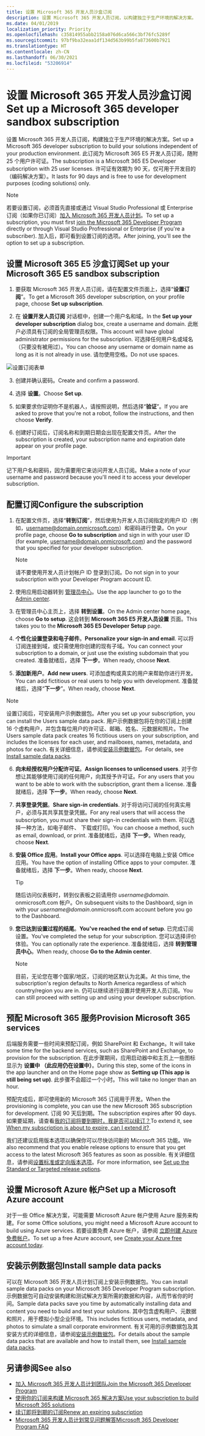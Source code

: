 ```yaml
---
title: 设置 Microsoft 365 开发人员沙盒订阅
description: 设置 Microsoft 365 开发人员订阅，以构建独立于生产环境的解决方案。
ms.date: 04/01/2019
localization_priority: Priority
ms.openlocfilehash: c35814955abb2158a076d6ca566c3bf76fc5289f
ms.sourcegitcommit: 97bf9ba32eaa1df134d563b99b5fa873600b7921
ms.translationtype: HT
ms.contentlocale: zh-CN
ms.lasthandoff: 06/30/2021
ms.locfileid: "53206914"
---
```

# <a name="set-up-a-microsoft-365-developer-sandbox-subscription"></a><span data-ttu-id="d4e8e-103">设置 Microsoft 365 开发人员沙盒订阅</span><span class="sxs-lookup"><span data-stu-id="d4e8e-103">Set up a Microsoft 365 developer sandbox subscription</span></span> 

<span data-ttu-id="d4e8e-104">设置 Microsoft 365 开发人员订阅，构建独立于生产环境的解决方案。</span><span class="sxs-lookup"><span data-stu-id="d4e8e-104">Set up a Microsoft 365 developer subscription to build your solutions independent of your production environment.</span></span> <span data-ttu-id="d4e8e-105">此订阅为 Microsoft 365 E5 开发人员订阅，随附 25 个用户许可证。</span><span class="sxs-lookup"><span data-stu-id="d4e8e-105">The subscription is a Microsoft 365 E5 Developer subscription with 25 user licenses.</span></span> <span data-ttu-id="d4e8e-106">许可证有效期为 90 天，仅可用于开发目的（编码解决方案）。</span><span class="sxs-lookup"><span data-stu-id="d4e8e-106">It lasts for 90 days and is free to use for development purposes (coding solutions) only.</span></span> 

> [!NOTE] 
> <span data-ttu-id="d4e8e-107">若要设置订阅，必须首先直接或通过 Visual Studio Professional 或 Enterprise 订阅（如果你已订阅）[加入 Microsoft 365 开发人员计划](microsoft-365-developer-program.md)。</span><span class="sxs-lookup"><span data-stu-id="d4e8e-107">To set up a subscription, you must first [join the Microsoft 365 Developer Program](microsoft-365-developer-program.md) directly or through Visual Studio Profressional or Enterprise (if you're a subscriber).</span></span> <span data-ttu-id="d4e8e-108">加入后，即可看到设置订阅的选项。</span><span class="sxs-lookup"><span data-stu-id="d4e8e-108">After joining, you'll see the option to set up a subscription.</span></span>

## <a name="set-up-your-microsoft-365-e5-sandbox-subscription"></a><span data-ttu-id="d4e8e-109">设置 Microsoft 365 E5 沙盒订阅</span><span class="sxs-lookup"><span data-stu-id="d4e8e-109">Set up your Microsoft 365 E5 sandbox subscription</span></span>

1. <span data-ttu-id="d4e8e-110">要获取 Microsoft 365 开发人员订阅，请在配置文件页面上，选择“**设置订阅**”。</span><span class="sxs-lookup"><span data-stu-id="d4e8e-110">To get a Microsoft 365 developer subscription, on your profile page, choose **Set up subscription**.</span></span>

2. <span data-ttu-id="d4e8e-111">在 **设置开发人员订阅** 对话框中，创建一个用户名和域。</span><span class="sxs-lookup"><span data-stu-id="d4e8e-111">In the **Set up your developer subscription** dialog box, create a username and domain.</span></span> <span data-ttu-id="d4e8e-112">此帐户必须具有订阅的全局管理员权限。</span><span class="sxs-lookup"><span data-stu-id="d4e8e-112">This account will have global administrator permissions for the subscription.</span></span> <span data-ttu-id="d4e8e-113">可选择任何用户名或域名（只要没有被用过）。</span><span class="sxs-lookup"><span data-stu-id="d4e8e-113">You can choose any username or domain name as long as it is not already in use.</span></span> <span data-ttu-id="d4e8e-114">请勿使用空格。</span><span class="sxs-lookup"><span data-stu-id="d4e8e-114">Do not use spaces.</span></span>

  ![设置订阅表单](images/5-set-up-form.png)

3. <span data-ttu-id="d4e8e-116">创建并确认密码。</span><span class="sxs-lookup"><span data-stu-id="d4e8e-116">Create and confirm a password.</span></span>

4. <span data-ttu-id="d4e8e-117">选择 **设置**。</span><span class="sxs-lookup"><span data-stu-id="d4e8e-117">Choose **Set up**.</span></span>

5. <span data-ttu-id="d4e8e-118">如果要求你证明你不是机器人，请按照说明，然后选择“**验证**”。</span><span class="sxs-lookup"><span data-stu-id="d4e8e-118">If you are asked to prove that you're not a robot, follow the instructions, and then choose **Verify**.</span></span>

6. <span data-ttu-id="d4e8e-119">创建好订阅后，订阅名称和到期日期会出现在配置文件页。</span><span class="sxs-lookup"><span data-stu-id="d4e8e-119">After the subscription is created, your subscription name and expiration date appear on your profile page.</span></span>

  > [!IMPORTANT]
  > <span data-ttu-id="d4e8e-120">记下用户名和密码，因为需要用它来访问开发人员订阅。</span><span class="sxs-lookup"><span data-stu-id="d4e8e-120">Make a note of your username and password because you'll need it to access your developer subscription.</span></span>

## <a name="configure-the-subscription"></a><span data-ttu-id="d4e8e-121">配置订阅</span><span class="sxs-lookup"><span data-stu-id="d4e8e-121">Configure the subscription</span></span>

1. <span data-ttu-id="d4e8e-122">在配置文件页，选择“**转到订阅**”，然后使用为开发人员订阅指定的用户 ID（例如，username@domain.onmicrosoft.com）和密码进行登录。</span><span class="sxs-lookup"><span data-stu-id="d4e8e-122">On your profile page, choose **Go to subscription** and sign in with your user ID (for example, username@domain.onmicrosoft.com) and the password that you specified for your developer subscription.</span></span>

   > [!NOTE] 
   > <span data-ttu-id="d4e8e-123">请不要使用开发人员计划帐户 ID 登录到订阅。</span><span class="sxs-lookup"><span data-stu-id="d4e8e-123">Do not sign in to your subscription with your Developer Program account ID.</span></span>

2. <span data-ttu-id="d4e8e-124">使用应用启动器转到 [管理员中心](https://admin.microsoft.com/AdminPortal/Home#/homepage)。</span><span class="sxs-lookup"><span data-stu-id="d4e8e-124">Use the app launcher to go to the [Admin center](https://admin.microsoft.com/AdminPortal/Home#/homepage).</span></span>

3. <span data-ttu-id="d4e8e-125">在管理员中心主页上，选择 **转到设置**。</span><span class="sxs-lookup"><span data-stu-id="d4e8e-125">On the Admin center home page, choose **Go to setup**.</span></span> <span data-ttu-id="d4e8e-126">这会转到 **Microsoft 365 E5 开发人员设置** 页面。</span><span class="sxs-lookup"><span data-stu-id="d4e8e-126">This takes you to the **Microsoft 365 E5 Developer Setup** page.</span></span>

4. <span data-ttu-id="d4e8e-127">**个性化设置登录和电子邮件**。</span><span class="sxs-lookup"><span data-stu-id="d4e8e-127">**Personalize your sign-in and email**.</span></span> <span data-ttu-id="d4e8e-128">可以将订阅连接到域，或只需使用你创建的现有子域。</span><span class="sxs-lookup"><span data-stu-id="d4e8e-128">You can connect your subscription to a domain, or just use the existing subdomain that you created.</span></span> <span data-ttu-id="d4e8e-129">准备就绪后，选择 **下一步**。</span><span class="sxs-lookup"><span data-stu-id="d4e8e-129">When ready, choose **Next**.</span></span>

5. <span data-ttu-id="d4e8e-130">**添加新用户**。</span><span class="sxs-lookup"><span data-stu-id="d4e8e-130">**Add new users**.</span></span> <span data-ttu-id="d4e8e-131">可添加虚构或真实的用户来帮助你进行开发。</span><span class="sxs-lookup"><span data-stu-id="d4e8e-131">You can add fictitious or real users to help you with development.</span></span> <span data-ttu-id="d4e8e-132">准备就绪后，选择“**下一步**”。</span><span class="sxs-lookup"><span data-stu-id="d4e8e-132">When ready, choose **Next**.</span></span>
    
  > [!NOTE]
  > <span data-ttu-id="d4e8e-133">设置订阅后，可安装用户示例数据包。</span><span class="sxs-lookup"><span data-stu-id="d4e8e-133">After you set up your subscription, you can install the Users sample data pack.</span></span> <span data-ttu-id="d4e8e-134">用户示例数据包将在你的订阅上创建 16 个虚构用户，并包含每位用户的许可证、邮箱、姓名、元数据和照片。</span><span class="sxs-lookup"><span data-stu-id="d4e8e-134">The Users sample data pack creates 16 fictitious users on your subscription, and includes the licenses for each user, and mailboxes, names, metadata, and photos for each.</span></span> <span data-ttu-id="d4e8e-135">有关详细信息，请参阅[安装示例数据包](install-sample-packs.md)。</span><span class="sxs-lookup"><span data-stu-id="d4e8e-135">For details, see [Install sample data packs](install-sample-packs.md).</span></span>

6. <span data-ttu-id="d4e8e-136">**向未经授权用户分配许可证**。</span><span class="sxs-lookup"><span data-stu-id="d4e8e-136">**Assign licenses to unlicensed users**.</span></span> <span data-ttu-id="d4e8e-137">对于你想让其能够使用订阅的任何用户，向其授予许可证。</span><span class="sxs-lookup"><span data-stu-id="d4e8e-137">For any users that you want to be able to work with the subscription, grant them a license.</span></span> <span data-ttu-id="d4e8e-138">准备就绪后，选择 **下一步**。</span><span class="sxs-lookup"><span data-stu-id="d4e8e-138">When ready, choose **Next**.</span></span>

7. <span data-ttu-id="d4e8e-139">**共享登录凭据**。</span><span class="sxs-lookup"><span data-stu-id="d4e8e-139">**Share sign-in credentials**.</span></span> <span data-ttu-id="d4e8e-140">对于将访问订阅的任何真实用户，必须与其共享其登录凭据。</span><span class="sxs-lookup"><span data-stu-id="d4e8e-140">For any real users that will access the subscription, you must share their sign-in credentials with them.</span></span> <span data-ttu-id="d4e8e-141">可以选择一种方法，如电子邮件、 下载或打印。</span><span class="sxs-lookup"><span data-stu-id="d4e8e-141">You can choose a method, such as email, download, or print.</span></span> <span data-ttu-id="d4e8e-142">准备就绪后，选择 **下一步**。</span><span class="sxs-lookup"><span data-stu-id="d4e8e-142">When ready, choose **Next**.</span></span>

8. <span data-ttu-id="d4e8e-143">**安装 Office 应用**。</span><span class="sxs-lookup"><span data-stu-id="d4e8e-143">**Install your Office apps**.</span></span> <span data-ttu-id="d4e8e-144">可以选择在电脑上安装 Office 应用。</span><span class="sxs-lookup"><span data-stu-id="d4e8e-144">You have the option of installing Office apps to your computer.</span></span> <span data-ttu-id="d4e8e-145">准备就绪后，选择 **下一步**。</span><span class="sxs-lookup"><span data-stu-id="d4e8e-145">When ready, choose **Next**.</span></span>

   > [!TIP] 
   > <span data-ttu-id="d4e8e-146">随后访问仪表板时，转到仪表板之前请用你 *username@domain*. onmicrosoft.com 帐户。</span><span class="sxs-lookup"><span data-stu-id="d4e8e-146">On subsequent visits to the Dashboard, sign in with your *username@domain*.onmicrosoft.com account before you go to the Dashboard.</span></span>

9. <span data-ttu-id="d4e8e-147">**您已达到设置过程的结尾**。</span><span class="sxs-lookup"><span data-stu-id="d4e8e-147">**You've reached the end of setup**.</span></span> <span data-ttu-id="d4e8e-148">已完成订阅设置。</span><span class="sxs-lookup"><span data-stu-id="d4e8e-148">You've completed the setup for your subscription.</span></span> <span data-ttu-id="d4e8e-149">您可以选择评价体验。</span><span class="sxs-lookup"><span data-stu-id="d4e8e-149">You can optionally rate the experience.</span></span> <span data-ttu-id="d4e8e-150">准备就绪后，选择 **转到管理员中心**。</span><span class="sxs-lookup"><span data-stu-id="d4e8e-150">When ready, choose **Go to the Admin center**.</span></span>
    
   > [!NOTE] 
   > <span data-ttu-id="d4e8e-151">目前，无论您在哪个国家/地区，订阅的地区默认为北美。</span><span class="sxs-lookup"><span data-stu-id="d4e8e-151">At this time, the subscription's region defaults to North America regardless of which country/region you are in.</span></span> <span data-ttu-id="d4e8e-152">仍可以继续进行设置并使用开发人员订阅。</span><span class="sxs-lookup"><span data-stu-id="d4e8e-152">You can still proceed with setting up and using your developer subscription.</span></span>

## <a name="provision-microsoft-365-services"></a><span data-ttu-id="d4e8e-153">预配 Microsoft 365 服务</span><span class="sxs-lookup"><span data-stu-id="d4e8e-153">Provision Microsoft 365 services</span></span>

<span data-ttu-id="d4e8e-154">后端服务需要一些时间来预配订阅，例如 SharePoint 和 Exchange。</span><span class="sxs-lookup"><span data-stu-id="d4e8e-154">It will take some time for the backend services, such as SharePoint and Exchange, to provision for the subscription.</span></span> <span data-ttu-id="d4e8e-155">在此步骤期间，应用启动器中和主页上一些图标显示为 **设置中 （此应用仍在设置中）**。</span><span class="sxs-lookup"><span data-stu-id="d4e8e-155">During this step, some of the icons in the app launcher and on the Home page show as **Setting up (This app is still being set up)**.</span></span> <span data-ttu-id="d4e8e-156">此步骤不会超过一个小时。</span><span class="sxs-lookup"><span data-stu-id="d4e8e-156">This will take no longer than an hour.</span></span>

<span data-ttu-id="d4e8e-157">预配完成后，即可使用新的 Microsoft 365 订阅用于开发。</span><span class="sxs-lookup"><span data-stu-id="d4e8e-157">When the provisioning is complete, you can use the new Microsoft 365 subscription for development.</span></span> <span data-ttu-id="d4e8e-158">订阅 90 天后到期。</span><span class="sxs-lookup"><span data-stu-id="d4e8e-158">The subscription expires after 90 days.</span></span> <span data-ttu-id="d4e8e-159">如果要延期，请查看[我的订阅将要到期时，我是否可以续订？](microsoft-365-developer-program-faq.yml#renew-subscription)</span><span class="sxs-lookup"><span data-stu-id="d4e8e-159">To extend it, see [When my subscription is about to expire, can I extend it?](microsoft-365-developer-program-faq.yml#renew-subscription).</span></span>

<span data-ttu-id="d4e8e-160">我们还建议启用版本选项以确保你可以尽快访问新的 Microsoft 365 功能。</span><span class="sxs-lookup"><span data-stu-id="d4e8e-160">We also recommend that you enable release options to ensure that you get access to the latest Microsoft 365 features as soon as possible.</span></span> <span data-ttu-id="d4e8e-161">有关详细信息，请参阅[设置标准或定向版本选项](https://support.office.com/article/set-up-the-standard-or-targeted-release-options-in-office-365-3b3adfa4-1777-4ff0-b606-fb8732101f47)。</span><span class="sxs-lookup"><span data-stu-id="d4e8e-161">For more information, see [Set up the Standard or Targeted release options](https://support.office.com/article/set-up-the-standard-or-targeted-release-options-in-office-365-3b3adfa4-1777-4ff0-b606-fb8732101f47).</span></span>

## <a name="set-up-a-microsoft-azure-account"></a><span data-ttu-id="d4e8e-162">设置 Microsoft Azure 帐户</span><span class="sxs-lookup"><span data-stu-id="d4e8e-162">Set up a Microsoft Azure account</span></span>

<span data-ttu-id="d4e8e-163">对于一些 Office 解决方案，可能需要 Microsoft Azure 帐户使用 Azure 服务来构建。</span><span class="sxs-lookup"><span data-stu-id="d4e8e-163">For some Office solutions, you might need a Microsoft Azure account to build using Azure services.</span></span> <span data-ttu-id="d4e8e-164">若要设置免费 Azure 帐户，请参阅 [立即创建 Azure 免费帐户](https://azure.microsoft.com/free/)。</span><span class="sxs-lookup"><span data-stu-id="d4e8e-164">To set up a free Azure account, see [Create your Azure free account today](https://azure.microsoft.com/free/).</span></span>

## <a name="install-sample-data-packs"></a><span data-ttu-id="d4e8e-165">安装示例数据包</span><span class="sxs-lookup"><span data-stu-id="d4e8e-165">Install sample data packs</span></span>

<span data-ttu-id="d4e8e-166">可以在 Microsoft 365 开发人员计划订阅上安装示例数据包。</span><span class="sxs-lookup"><span data-stu-id="d4e8e-166">You can install sample data packs on your Microsoft 365 Developer Program subscription.</span></span> <span data-ttu-id="d4e8e-167">示例数据包可自动安装构建和测试解决方案所需的数据和内容，从而节省你的时间。</span><span class="sxs-lookup"><span data-stu-id="d4e8e-167">Sample data packs save you time by automatically installing data and content you need to build and test your solutions.</span></span> <span data-ttu-id="d4e8e-168">其中包含虚构用户、元数据和照片，用于模拟小型企业环境。</span><span class="sxs-lookup"><span data-stu-id="d4e8e-168">This includes fictitious users, metadata, and photos to simulate a small corporate environment.</span></span> <span data-ttu-id="d4e8e-169">有关可用的示例数据包及其安装方式的详细信息，请参阅[安装示例数据包](install-sample-packs.md)。</span><span class="sxs-lookup"><span data-stu-id="d4e8e-169">For details about the sample data packs that are available and how to install them, see [Install sample data packs](install-sample-packs.md).</span></span>

## <a name="see-also"></a><span data-ttu-id="d4e8e-170">另请参阅</span><span class="sxs-lookup"><span data-stu-id="d4e8e-170">See also</span></span>

- [<span data-ttu-id="d4e8e-171">加入 Microsoft 365 开发人员计划团队</span><span class="sxs-lookup"><span data-stu-id="d4e8e-171">Join the Microsoft 365 Developer Program</span></span>](microsoft-365-developer-program.md)
- [<span data-ttu-id="d4e8e-172">使用你的订阅来构建 Microsoft 365 解决方案</span><span class="sxs-lookup"><span data-stu-id="d4e8e-172">Use your subscription to build Microsoft 365 solutions</span></span>](build-microsoft-365-solutions.md)
- [<span data-ttu-id="d4e8e-173">续订即将到期的订阅</span><span class="sxs-lookup"><span data-stu-id="d4e8e-173">Renew an expiring subscription</span></span>](subscription-expiration-and-renewal.md)
- [<span data-ttu-id="d4e8e-174">Microsoft 365 开发人员计划常见问题解答</span><span class="sxs-lookup"><span data-stu-id="d4e8e-174">Microsoft 365 Developer Program FAQ</span></span>](microsoft-365-developer-program-faq.yml)
